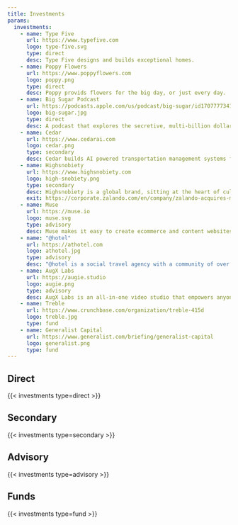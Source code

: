 ```yaml
---
title: Investments
params:
  investments:
    - name: Type Five
      url: https://www.typefive.com
      logo: type-five.svg
      type: direct
      desc: Type Five designs and builds exceptional homes.
    - name: Poppy Flowers
      url: https://www.poppyflowers.com
      logo: poppy.png
      type: direct
      desc: Poppy provids flowers for the big day, or just every day.
    - name: Big Sugar Podcast
      url: https://podcasts.apple.com/us/podcast/big-sugar/id1707777341
      logo: big-sugar.jpg
      type: direct
      desc: A podcast that explores the secretive, multi-billion dollar sugar industry.
    - name: Cedar
      url: https://www.cedarai.com
      logo: cedar.png
      type: secondary
      desc: Cedar builds AI powered transportation management systems for logistics companies.
    - name: Highsnobiety
      url: https://www.highsnobiety.com
      logo: high-snobiety.png
      type: secondary
      desc: Highsnobiety is a global brand, sitting at the heart of culture that unites community, content and commerce.
      exit: https://corporate.zalando.com/en/company/zalando-acquires-majority-stake-highsnobiety-bringing-together-content-and-commerce
    - name: Muse
      url: https://muse.io
      logo: muse.svg
      type: advisory
      desc: Muse makes it easy to create ecommerce and content websites.
    - name: "@hotel"
      url: https://athotel.com
      logo: athotel.jpg
      type: advisory
      desc: "@hotel is a social travel agency with a community of over 70M people."
    - name: AugX Labs
      url: https://augie.studio
      logo: augie.png
      type: advisory
      desc: AugX Labs is an all-in-one video studio that empowers anyone to create video at scale.
    - name: Treble
      url: https://www.crunchbase.com/organization/treble-415d
      logo: treble.jpg
      type: fund
    - name: Generalist Capital
      url: https://www.generalist.com/briefing/generalist-capital
      logo: generalist.png
      type: fund
---
```


## Direct

{{< investments type=direct >}}

## Secondary

{{< investments type=secondary >}}

## Advisory

{{< investments type=advisory >}}

## Funds

{{< investments type=fund >}}
